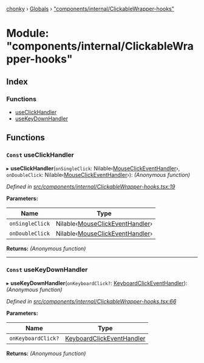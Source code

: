[chonky](../README.md) › [Globals](../globals.md) › ["components/internal/ClickableWrapper-hooks"](_components_internal_clickablewrapper_hooks_.md)

# Module: "components/internal/ClickableWrapper-hooks"

## Index

### Functions

* [useClickHandler](_components_internal_clickablewrapper_hooks_.md#const-useclickhandler)
* [useKeyDownHandler](_components_internal_clickablewrapper_hooks_.md#const-usekeydownhandler)

## Functions

### `Const` useClickHandler

▸ **useClickHandler**(`onSingleClick`: Nilable‹[MouseClickEventHandler](_components_internal_clickablewrapper_.md#mouseclickeventhandler)›, `onDoubleClick`: Nilable‹[MouseClickEventHandler](_components_internal_clickablewrapper_.md#mouseclickeventhandler)›): *(Anonymous function)*

*Defined in [src/components/internal/ClickableWrapper-hooks.tsx:19](https://github.com/TimboKZ/Chonky/blob/d1a0325/src/components/internal/ClickableWrapper-hooks.tsx#L19)*

**Parameters:**

Name | Type |
------ | ------ |
`onSingleClick` | Nilable‹[MouseClickEventHandler](_components_internal_clickablewrapper_.md#mouseclickeventhandler)› |
`onDoubleClick` | Nilable‹[MouseClickEventHandler](_components_internal_clickablewrapper_.md#mouseclickeventhandler)› |

**Returns:** *(Anonymous function)*

___

### `Const` useKeyDownHandler

▸ **useKeyDownHandler**(`onKeyboardClick?`: [KeyboardClickEventHandler](_components_internal_clickablewrapper_.md#keyboardclickeventhandler)): *(Anonymous function)*

*Defined in [src/components/internal/ClickableWrapper-hooks.tsx:66](https://github.com/TimboKZ/Chonky/blob/d1a0325/src/components/internal/ClickableWrapper-hooks.tsx#L66)*

**Parameters:**

Name | Type |
------ | ------ |
`onKeyboardClick?` | [KeyboardClickEventHandler](_components_internal_clickablewrapper_.md#keyboardclickeventhandler) |

**Returns:** *(Anonymous function)*
